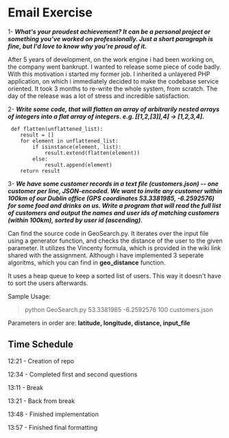 # Email Exercise

1- ***What's your proudest achievement? It can be a personal project or something you've worked on professionally. Just a short paragraph is fine, but I'd love to know why you're proud of it.***

After 5 years of development, on the work engine i had been working on, the company went bankrupt. I wanted to release some piece of code badly. With this motivation i started my former job. I inherited a unlayered PHP application, on which i immediately decided to make the codebase service oriented. It took 3 months to re-write the whole system, from scratch. The day of the release was a lot of stress and incredible satisfaction.

2- ***Write some code, that will flatten an array of arbitrarily nested arrays of integers into a flat array of integers. e.g. [[1,2,[3]],4] -> [1,2,3,4].***

```
 def flatten(unflattened_list):
    result = []
    for element in unflattened_list:
        if isinstance(element, list):
            result.extend(flatten(element))
        else:
            result.append(element)
    return result
```

3- ***We have some customer records in a text file (customers.json) -- one customer per line, JSON-encoded. We want to invite any customer within 100km of our Dublin office (GPS coordinates 53.3381985, -6.2592576) for some food and drinks on us. Write a program that will read the full list of customers and output the names and user ids of matching customers (within 100km), sorted by user id (ascending).***

Can find the source code in GeoSearch.py. It iterates over the input file using a generator function, and checks the distance of the user to the given parameter. It utilizes the Vincenty formula, which is provided in the wiki link shared with the assignment. Although i have implemented 3 seperate algoritms, which you can find in **geo_distance** function.

It uses a heap queue to keep a sorted list of users. This way it doesn't have to sort the users afterwards.

Sample Usage:
> python GeoSearch.py 53.3381985 -6.2592576 100 customers.json

Parameters in order are: **latitude, longitude, distance, input_file**

## Time Schedule
12:21 - Creation of repo

12:34 - Completed first and second questions

13:11 - Break

13:21 - Back from break

13:48 - Finished implementation

13:57 - Finished final formatting